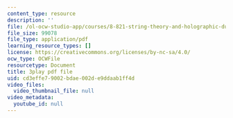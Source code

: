 ```yaml
---
content_type: resource
description: ''
file: /ol-ocw-studio-app/courses/8-821-string-theory-and-holographic-duality-fall-2014/cd3effe79002bdae002de9ddaab1ff4d_eGPpz9kYUCg.pdf
file_size: 99078
file_type: application/pdf
learning_resource_types: []
license: https://creativecommons.org/licenses/by-nc-sa/4.0/
ocw_type: OCWFile
resourcetype: Document
title: 3play pdf file
uid: cd3effe7-9002-bdae-002d-e9ddaab1ff4d
video_files:
  video_thumbnail_file: null
video_metadata:
  youtube_id: null
---
```

